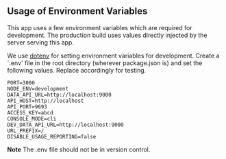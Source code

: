 ## Usage of Environment Variables

This app uses a few environment variables which are required for development. The production build uses values directly injected by the server serving this app.

We use [dotenv](https://github.com/motdotla/dotenv) for setting environment variables for development. Create a `.env' file in the root directory (wherever package.json is) and set the following values. Replace accordingly for testing.

```
PORT=3000
NODE_ENV=development
DATA_API_URL=http://localhost:9000
API_HOST=http://localhost
API_PORT=9693
ACCESS_KEY=abcd
CONSOLE_MODE=cli
DEV_DATA_API_URL=http://localhost:9000
URL_PREFIX=/
DISABLE_USAGE_REPORTING=false
```

**Note**
The .env file should not be in version control.
